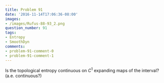```yaml
---
title: Problem 91
date: '2016-11-14T17:06:36-08:00'
images:
- /images/Rufus-88-93_2.png
question_number: 91
tags:
- Entropy
- SmoothDyn
comments:
- problem-91-comment-0
- problem-91-comment-1
---
```

Is the topological entropy continuous on $C^1$ expanding maps of the interval?
(a.e. continuous?)

